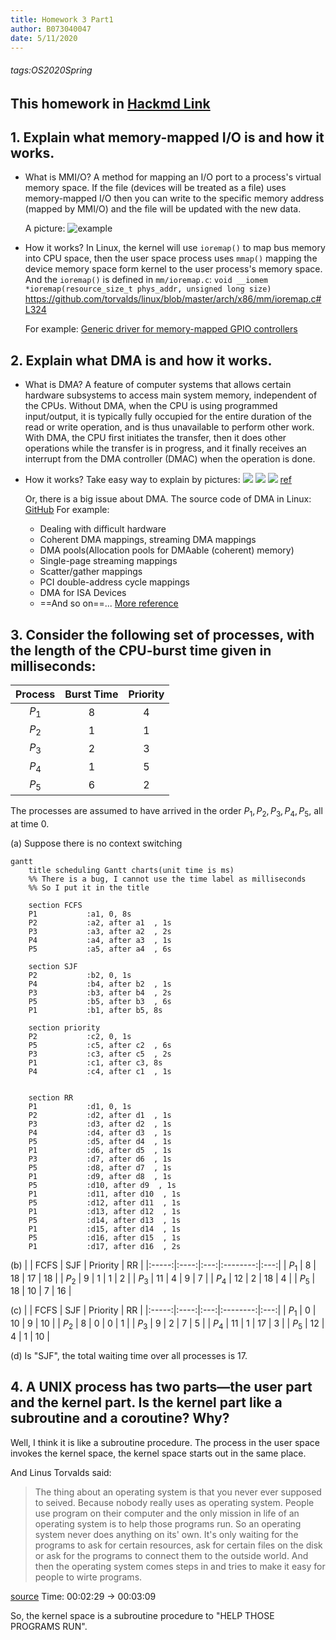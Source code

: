 ```yaml
---
title: Homework 3 Part1
author: B073040047
date: 5/11/2020
---
```

###### tags:OS2020Spring

This homework in [Hackmd Link](https://hackmd.io/@25077667/By8upiLcL)
---

## 1. Explain what memory-mapped I/O is and how it works.

* What is MMI/O?
    A method for mapping an I/O port to a process's virtual memory space. If the file (devices will be treated as a file) uses memory-mapped I/O then you can write to the specific memory address (mapped by MMI/O) and the file will be updated with the new data.

    A picture:
    ![example](https://images2017.cnblogs.com/blog/1094457/201710/1094457-20171019111628396-1048214045.png)

* How it works?
    In Linux, the kernel will use `ioremap()` to map bus memory into CPU space, then the user space process uses `mmap()` mapping the device memory space form kernel to the user process's memory space.
    And the `ioremap()` is defined in `mm/ioremap.c`:
    `void __iomem *ioremap(resource_size_t phys_addr, unsigned long size)`
    https://github.com/torvalds/linux/blob/master/arch/x86/mm/ioremap.c#L324

    For example: [Generic driver for memory-mapped GPIO controllers](https://elixir.bootlin.com/linux/latest/source/drivers/gpio/gpio-mmio.c)
    
## 2. Explain what DMA is and how it works.
* What is DMA?
    A feature of computer systems that allows certain hardware subsystems to access main system memory, independent of the CPUs. Without DMA, when the CPU is using programmed input/output, it is typically fully occupied for the entire duration of the read or write operation, and is thus unavailable to perform other work. With DMA, the CPU first initiates the transfer, then it does other operations while the transfer is in progress, and it finally receives an interrupt from the DMA controller (DMAC) when the operation is done.

* How it works?
    Take easy way to explain by pictures:
    ![](https://i.imgur.com/RamzoKb.png)
    ![](https://i.imgur.com/ygctD4O.png)
    ![](https://i.imgur.com/kqf1ZMg.png)
    [ref](https://archive.eettaiwan.com/www.eettaiwan.com/ART_8800468608_628626_TA_c61e2b68.HTM)

    Or, there is a big issue about DMA.
    The source code of DMA in Linux: [GitHub](https://github.com/torvalds/linux/blob/master/include/linux/dma-mapping.h)
    For example: 
    * Dealing with difficult hardware
    * Coherent DMA mappings, streaming DMA mappings
    * DMA pools(Allocation pools for DMAable (coherent) memory)
    * Single-page streaming mappings
    * Scatter/gather mappings
    * PCI double-address cycle mappings
    * DMA for ISA Devices
    * ==And so on==...
    [More reference](https://www.oreilly.com/library/view/linux-device-drivers/0596005903/ch15.html)
    
## 3. Consider the following set of processes, with the length of the CPU-burst time given in milliseconds:

| Process | Burst Time | Priority |
|:-------:|:----------:|:--------:|
|  $P_1$  |     8      |    4     |
|  $P_2$  |     1      |    1     |
|  $P_3$  |     2      |    3     |
|  $P_4$  |     1      |    5     |
|  $P_5$  |     6      |    2     |

The processes are assumed to have arrived in the order $P_1 , P_2 , P_3 , P_4 , P_5$, all at time $0$.
<!-- In this Answer's discription uses Mermaid -->
<!-- Strongly suggest using the HackMD to view this markdown -->
(a) Suppose there is no context switching
```mermaid
gantt
    title scheduling Gantt charts(unit time is ms)
    %% There is a bug, I cannot use the time label as milliseconds
    %% So I put it in the title

    section FCFS
    P1           :a1, 0, 8s
    P2           :a2, after a1  , 1s
    P3           :a3, after a2  , 2s
    P4           :a4, after a3  , 1s
    P5           :a5, after a4  , 6s
    
    section SJF
    P2           :b2, 0, 1s
    P4           :b4, after b2  , 1s
    P3           :b3, after b4  , 2s
    P5           :b5, after b3  , 6s
    P1           :b1, after b5, 8s
    
    section priority
    P2           :c2, 0, 1s
    P5           :c5, after c2  , 6s
    P3           :c3, after c5  , 2s
    P1           :c1, after c3, 8s
    P4           :c4, after c1  , 1s
    
    
    section RR
    P1           :d1, 0, 1s 
    P2           :d2, after d1  , 1s
    P3           :d3, after d2  , 1s
    P4           :d4, after d3  , 1s
    P5           :d5, after d4  , 1s
    P1           :d6, after d5  , 1s
    P3           :d7, after d6  , 1s
    P5           :d8, after d7  , 1s
    P1           :d9, after d8  , 1s
    P5           :d10, after d9  , 1s
    P1           :d11, after d10  , 1s
    P5           :d12, after d11  , 1s
    P1           :d13, after d12  , 1s
    P5           :d14, after d13  , 1s
    P1           :d15, after d14  , 1s
    P5           :d16, after d15  , 1s
    P1           :d17, after d16  , 2s
```

(b)
|       | FCFS | SJF | Priority | RR  |
|:-----:|:----:|:---:|:--------:|:---:|
| $P_1$ |  8   | 18  |    17    | 18  |
| $P_2$ |  9   |  1  |    1     |  2  |
| $P_3$ |  11  |  4  |    9     |  7  |
| $P_4$ |  12  |  2  |    18    |  4  |
| $P_5$ |  18  | 10  |    7     | 16  |


\(c\)
|       | FCFS | SJF | Priority | RR  |
|:-----:|:----:|:---:|:--------:|:---:|
| $P_1$ |  0   | 10  |    9     | 10  |
| $P_2$ |  8   |  0  |    0     |  1  |
| $P_3$ |  9   |  2  |    7     |  5  |
| $P_4$ |  11  |  1  |    17    |  3  |
| $P_5$ |  12  |  4  |    1     | 10  |

(d) 
Is "SJF", the total waiting time over all processes is 17.


## 4. A UNIX process has two parts—the user part and the kernel part. Is the kernel part like a subroutine and a coroutine? Why?

Well, I think it is like a subroutine procedure.
The process in the user space invokes the kernel space, the kernel space starts out in the same place.

And Linus Torvalds said: 
> The thing about an operating system is that you never ever supposed to seived. Because nobody really uses as operating system. People use program on their computer and the only mission in life of an operating system is to help those programs run. 
> So an operating system never does anything on its' own. It's only waiting for the programs to ask for certain resources, ask for certain files on the disk or ask for the programs to connect them to the outside world. And then the operating system comes steps in and tries to make it easy for people to wirte programs.
> 
[source](https://youtu.be/vWwvh3036Fw?t=149)
Time: 00:02:29 -> 00:03:09

So, the kernel space is a subroutine procedure to "HELP THOSE PROGRAMS RUN".
